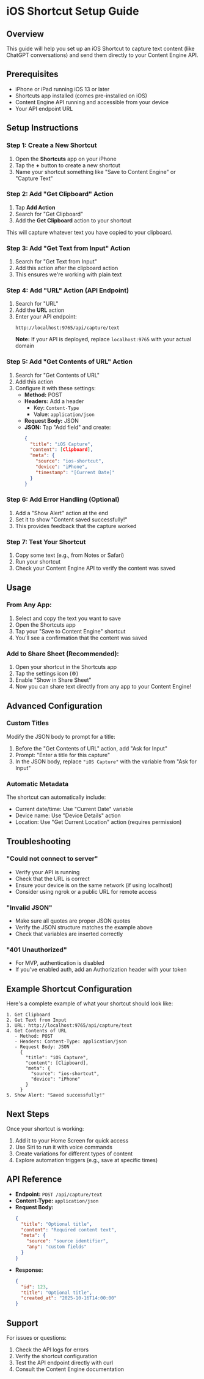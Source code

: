 # iOS Shortcut Setup Guide

## Overview

This guide will help you set up an iOS Shortcut to capture text content (like ChatGPT conversations) and send them directly to your Content Engine API.

## Prerequisites

- iPhone or iPad running iOS 13 or later
- Shortcuts app installed (comes pre-installed on iOS)
- Content Engine API running and accessible from your device
- Your API endpoint URL

## Setup Instructions

### Step 1: Create a New Shortcut

1. Open the **Shortcuts** app on your iPhone
2. Tap the **+** button to create a new shortcut
3. Name your shortcut something like "Save to Content Engine" or "Capture Text"

### Step 2: Add "Get Clipboard" Action

1. Tap **Add Action**
2. Search for "Get Clipboard"
3. Add the **Get Clipboard** action to your shortcut

This will capture whatever text you have copied to your clipboard.

### Step 3: Add "Get Text from Input" Action

1. Search for "Get Text from Input"
2. Add this action after the clipboard action
3. This ensures we're working with plain text

### Step 4: Add "URL" Action (API Endpoint)

1. Search for "URL"
2. Add the **URL** action
3. Enter your API endpoint:
   ```
   http://localhost:9765/api/capture/text
   ```
   **Note:** If your API is deployed, replace `localhost:9765` with your actual domain

### Step 5: Add "Get Contents of URL" Action

1. Search for "Get Contents of URL"
2. Add this action
3. Configure it with these settings:
   - **Method:** POST
   - **Headers:** Add a header
     - Key: `Content-Type`
     - Value: `application/json`
   - **Request Body:** JSON
   - **JSON:** Tap "Add field" and create:
     ```json
     {
       "title": "iOS Capture",
       "content": [Clipboard],
       "meta": {
         "source": "ios-shortcut",
         "device": "iPhone",
         "timestamp": "[Current Date]"
       }
     }
     ```

### Step 6: Add Error Handling (Optional)

1. Add a "Show Alert" action at the end
2. Set it to show "Content saved successfully!"
3. This provides feedback that the capture worked

### Step 7: Test Your Shortcut

1. Copy some text (e.g., from Notes or Safari)
2. Run your shortcut
3. Check your Content Engine API to verify the content was saved

## Usage

### From Any App:
1. Select and copy the text you want to save
2. Open the Shortcuts app
3. Tap your "Save to Content Engine" shortcut
4. You'll see a confirmation that the content was saved

### Add to Share Sheet (Recommended):
1. Open your shortcut in the Shortcuts app
2. Tap the settings icon (⚙️)
3. Enable "Show in Share Sheet"
4. Now you can share text directly from any app to your Content Engine!

## Advanced Configuration

### Custom Titles

Modify the JSON body to prompt for a title:

1. Before the "Get Contents of URL" action, add "Ask for Input"
2. Prompt: "Enter a title for this capture"
3. In the JSON body, replace `"iOS Capture"` with the variable from "Ask for Input"

### Automatic Metadata

The shortcut can automatically include:
- Current date/time: Use "Current Date" variable
- Device name: Use "Device Details" action
- Location: Use "Get Current Location" action (requires permission)

## Troubleshooting

### "Could not connect to server"
- Verify your API is running
- Check that the URL is correct
- Ensure your device is on the same network (if using localhost)
- Consider using ngrok or a public URL for remote access

### "Invalid JSON"
- Make sure all quotes are proper JSON quotes
- Verify the JSON structure matches the example above
- Check that variables are inserted correctly

### "401 Unauthorized"
- For MVP, authentication is disabled
- If you've enabled auth, add an Authorization header with your token

## Example Shortcut Configuration

Here's a complete example of what your shortcut should look like:

```
1. Get Clipboard
2. Get Text from Input
3. URL: http://localhost:9765/api/capture/text
4. Get Contents of URL
   - Method: POST
   - Headers: Content-Type: application/json
   - Request Body: JSON
     {
       "title": "iOS Capture",
       "content": [Clipboard],
       "meta": {
         "source": "ios-shortcut",
         "device": "iPhone"
       }
     }
5. Show Alert: "Saved successfully!"
```

## Next Steps

Once your shortcut is working:
1. Add it to your Home Screen for quick access
2. Use Siri to run it with voice commands
3. Create variations for different types of content
4. Explore automation triggers (e.g., save at specific times)

## API Reference

- **Endpoint:** `POST /api/capture/text`
- **Content-Type:** `application/json`
- **Request Body:**
  ```json
  {
    "title": "Optional title",
    "content": "Required content text",
    "meta": {
      "source": "source identifier",
      "any": "custom fields"
    }
  }
  ```
- **Response:**
  ```json
  {
    "id": 123,
    "title": "Optional title",
    "created_at": "2025-10-16T14:00:00"
  }
  ```

## Support

For issues or questions:
1. Check the API logs for errors
2. Verify the shortcut configuration
3. Test the API endpoint directly with curl
4. Consult the Content Engine documentation
